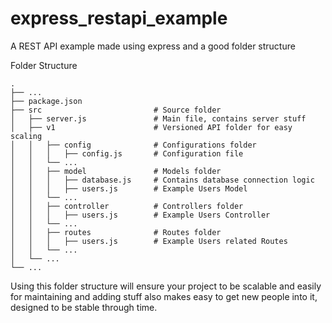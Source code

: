 # express_restapi_example

A REST API example made using express and a good folder structure

Folder Structure
```
.
├── ...
├── package.json
├── src                         # Source folder
│   ├── server.js               # Main file, contains server stuff
│   ├── v1                      # Versioned API folder for easy scaling
│   │   ├── config              # Configurations folder
│   │   │   ├── config.js       # Configuration file
│   │   └── ...
│   │   ├── model               # Models folder
│   │   │   ├── database.js     # Contains database connection logic
│   │   │   ├── users.js        # Example Users Model
│   │   └── ...     
│   │   ├── controller          # Controllers folder
│   │   │   ├── users.js        # Example Users Controller
│   │   └── ...     
│   │   ├── routes              # Routes folder
│   │   │   ├── users.js        # Example Users related Routes
│   │   └── ...     
│   └── ...                 
└── ...
```

Using this folder structure will ensure your project to be scalable and easily for maintaining and adding stuff also makes easy to get new people into it, designed to be stable through time.
